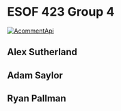 # ESOF 423 Group 4
[![AcommentApi](https://img.shields.io/endpoint?url=https://dashboard.cypress.io/badge/detailed/racs8y&style=for-the-badge&logo=cypress)](https://dashboard.cypress.io/projects/racs8y/runs)
## Alex Sutherland
## Adam Saylor
## Ryan Pallman

 
